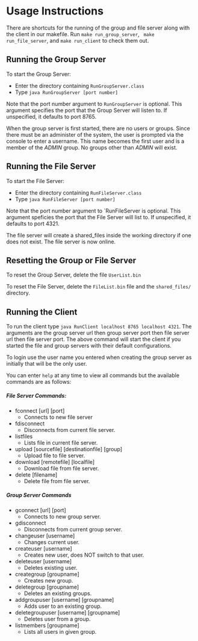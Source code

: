 # Usage Instructions
 There are shortcuts for the running of the group and file server along with the client in our makefile. Run `make run_group_server`, ` make run_file_server`, and `make run_client` to check them out.

## Running the Group Server

To start the Group Server:
 - Enter the directory containing `RunGroupServer.class`
 - Type `java RunGroupServer [port number]`

Note that the port number argument to `RunGroupServer` is optional.  This argument specifies the port that the Group Server will listen to.  If unspecified, it defaults to port 8765.

When the group server is first started, there are no users or groups. Since there must be an administer of the system, the user is prompted via the console to enter a username. This name becomes the first user and is a member of the *ADMIN* group.  No groups other than *ADMIN* will exist.

## Running the File Server

To start the File Server:
 - Enter the directory containing `RunFileServer.class`
 - Type `java RunFileServer [port number]`

Note that the port number argument to `RunFileServer is optional.  This argument speficies the port that the File Server will list to. If unspecified, it defaults to port 4321.

The file server will create a shared_files inside the working directory if one does not exist. The file server is now online.

## Resetting the Group or File Server

To reset the Group Server, delete the file `UserList.bin`

To reset the File Server, delete the `FileList.bin` file and the `shared_files/` directory.

## Running the Client

To run the client type `java RunClient localhost 8765 localhost 4321`. The arguments are the group server url then group server port then file server url then file server port. The above command will start the client if you started the file and group servers with their default configurations.

To login use the user name you entered when creating the group server as initially that will be the only user.

You can enter `help` at any time to view all commands but the available commands are as follows:

##### File Server Commands:
- fconnect [url] [port]
    - Connects to new file server      
- fdisconnect 
    - Disconnects from current file server.            
- listfiles 
    - Lists file in current file server.        
- upload [sourcefile] [destinationfile] [group] 
    - Upload file to file server.  
- download [remotefile] [localfile] 
    - Download file from file server.  
- delete [filename] 
    - Delete file from file server.  
##### Group Server Commands 
- gconnect [url] [port] 
    - Connects to new group server.                             
- gdisconnect 
    - Disconnects from current group server.                        
- changeuser [username] 
    - Changes current user.                   
- createuser [username] 
    - Creates new user, does NOT switch to that user. 
- deleteuser [username] 
    - Deletes existing user. 
- creategroup [groupname] 
    - Creates new group. 
- deletegroup [groupname] 
    - Deletes an existing groups. 
- addgroupuser [username] [groupname] 
    - Adds user to an existing group. 
- deletegroupuser [username] [groupname] 
    - Deletes user from a group. 
- listmembers [groupname] 
    - Lists all users in given group.